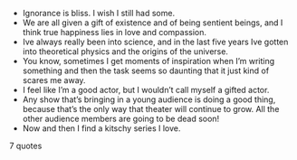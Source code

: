  - Ignorance is bliss. I wish I still had some.
 - We are all given a gift of existence and of being sentient beings, and I think true happiness lies in love and compassion.
 - Ive always really been into science, and in the last five years Ive gotten into theoretical physics and the origins of the universe.
 - You know, sometimes I get moments of inspiration when I’m writing something and then the task seems so daunting that it just kind of scares me away.
 - I feel like I’m a good actor, but I wouldn’t call myself a gifted actor.
 - Any show that’s bringing in a young audience is doing a good thing, because that’s the only way that theater will continue to grow. All the other audience members are going to be dead soon!
 - Now and then I find a kitschy series I love.

7 quotes